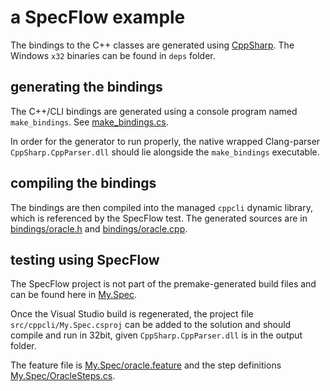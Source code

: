 # a SpecFlow example #

The bindings to the C++ classes are generated using [CppSharp](https://github.com/mono/CppSharp). The Windows `x32` binaries can be found in `deps` folder.

## generating the bindings ##

The C++/CLI bindings are generated using a console program named `make_bindings`. See [make_bindings.cs](make_bindings.cs).

In order for the generator to run properly, the native wrapped Clang-parser `CppSharp.CppParser.dll` should lie alongside the `make_bindings` executable.

## compiling the bindings ##

The bindings are then compiled into the managed `cppcli` dynamic library, which is referenced by the SpecFlow test. The generated sources are in [bindings/oracle.h](bindings/oracle.h) and [bindings/oracle.cpp](bindings/oracle.cpp).

## testing using SpecFlow ##

The SpecFlow project is not part of the premake-generated build files and can be found here in [My.Spec](My.Spec).

Once the Visual Studio build is regenerated, the project file `src/cppcli/My.Spec.csproj` can be added to the solution and should compile and run in 32bit, given `CppSharp.CppParser.dll` is in the output folder.

The feature file is [My.Spec/oracle.feature]([My.Spec/oracle.feature]) and the step definitions [My.Spec/OracleSteps.cs]([My.Spec/OracleSteps.cs]).
